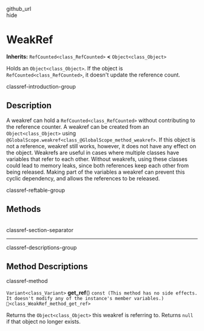 github\_url  
hide

# WeakRef

**Inherits:** `RefCounted<class_RefCounted>` **&lt;**
`Object<class_Object>`

Holds an `Object<class_Object>`. If the object is
`RefCounted<class_RefCounted>`, it doesn't update the reference count.

classref-introduction-group

## Description

A weakref can hold a `RefCounted<class_RefCounted>` without contributing
to the reference counter. A weakref can be created from an
`Object<class_Object>` using
`@GlobalScope.weakref<class_@GlobalScope_method_weakref>`. If this
object is not a reference, weakref still works, however, it does not
have any effect on the object. Weakrefs are useful in cases where
multiple classes have variables that refer to each other. Without
weakrefs, using these classes could lead to memory leaks, since both
references keep each other from being released. Making part of the
variables a weakref can prevent this cyclic dependency, and allows the
references to be released.

classref-reftable-group

## Methods

<table>
<tbody>
<tr>
</tr>
</tbody>
</table>

classref-section-separator

------------------------------------------------------------------------

classref-descriptions-group

## Method Descriptions

classref-method

`Variant<class_Variant>` **get\_ref**()
`const (This method has no side effects. It doesn't modify any of the instance's member variables.)`
`🔗<class_WeakRef_method_get_ref>`

Returns the `Object<class_Object>` this weakref is referring to. Returns
`null` if that object no longer exists.
